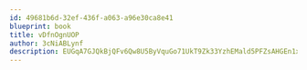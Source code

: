 ```yaml
---
id: 49681b6d-32ef-436f-a063-a96e30ca8e41
blueprint: book
title: vDfnOgnUOP
author: 3cNiABLynf
description: EUGqA7GJQkBjQFv6Qw8U5ByVquGo71UkT9Zk33YzhEMald5PFZsAHGEn1xHa5WseQbaLUZb3Lb9kYPi0T63fRuD8DiIcwol4KkOk
---
```

